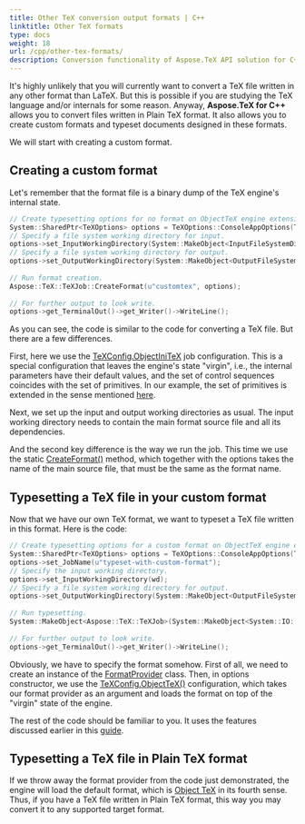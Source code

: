 ```yaml
---
title: Other TeX conversion output formats | C++
linktitle: Other TeX formats
type: docs
weight: 18
url: /cpp/other-tex-formats/
description: Conversion functionality of Aspose.TeX API solution for C++ allows converting LaTeX files as well as your own custom TeX files. Here are some code examples.
---
```


It's highly unlikely that you will currently want to convert a TeX file written in any other format than LaTeX. But this is possible if you are studying the TeX language and/or internals for some reason. Anyway, **Aspose.TeX for C++** allows you to convert files written in Plain TeX format. It also allows you to create custom formats and typeset documents designed in these formats.

We will start with creating a custom format.

## **Creating a custom format**

Let's remember that the format file is a binary dump of the TeX engine's internal state.

```C++
// Create typesetting options for no format on ObjectTeX engine extension.
System::SharedPtr<TeXOptions> options = TeXOptions::ConsoleAppOptions(TeXConfig::get_ObjectIniTeX());
// Specify a file system working directory for input.
options->set_InputWorkingDirectory(System::MakeObject<InputFileSystemDirectory>(RunExamples::InputDirectory));
// Specify a file system working directory for output.
options->set_OutputWorkingDirectory(System::MakeObject<OutputFileSystemDirectory>(RunExamples::OutputDirectory));
    
// Run format creation.
Aspose::TeX::TeXJob::CreateFormat(u"customtex", options);
    
// For further output to look write.
options->get_TerminalOut()->get_Writer()->WriteLine();
```
As you can see, the code is similar to the code for converting a TeX file. But there are a few differences.

First, here we use the [TeXConfig.ObjectIniTeX](https://reference.aspose.com/tex/cpp/class/aspose.te_x.te_x_config#aefa7bbdf2ed28d6499f2dc5d5ad2ca3e) job configuration. This is a special configuration that leaves the engine's state "virgin", i.e., the internal parameters have their default values, and the set of control sequences coincides with the set of primitives. In our example, the set of primitives is extended in the sense mentioned [here](/tex/net/aspose-tex-and-object-tex/#object-tex).

Next, we set up the input and output working directories as usual. The input working directory needs to contain the main format source file and all its dependencies.

And the second key difference is the way we run the job. This time we use the static [CreateFormat()](https://reference.aspose.com/tex/net/aspose.tex/texjob/createformat/) method, which together with the options takes the name of the main source file, that must be the same as the format name.

## **Typesetting a TeX file in your custom format**

Now that we have our own TeX format, we want to typeset a TeX file written in this format. Here is the code:

```C++
// Create typesetting options for a custom format on ObjectTeX engine extension.
System::SharedPtr<TeXOptions> options = TeXOptions::ConsoleAppOptions(TeXConfig::ObjectTeX(formatProvider));
options->set_JobName(u"typeset-with-custom-format");
// Specify the input working directory.
options->set_InputWorkingDirectory(wd);
// Specify a file system working directory for output.
options->set_OutputWorkingDirectory(System::MakeObject<OutputFileSystemDirectory>(RunExamples::OutputDirectory));
            
// Run typesetting.
System::MakeObject<Aspose::TeX::TeXJob>(System::MakeObject<System::IO::MemoryStream>(System::Text::Encoding::get_ASCII()->GetBytes(u"Congratulations! You have successfully typeset this text with your own TeX format!\\end")), System::MakeObject<XpsDevice>(), options)->Run();
            
// For further output to look write.
options->get_TerminalOut()->get_Writer()->WriteLine();
```
Obviously, we have to specify the format somehow. First of all, we need to create an instance of the [FormatProvider](https://reference.aspose.com/tex/cpp/class/aspose.te_x.resource_providers.format_provider) class. Then, in options constructor, we use the [TeXConfig.ObjectTeX()](https://reference.aspose.com/tex/cpp/class/aspose.te_x.te_x_config#aefa7bbdf2ed28d6499f2dc5d5ad2ca3e) configuration, which takes our format provider as an argument and loads the format on top of the "virgin" state of the engine.

The rest of the code should be familiar to you. It uses the features discussed earlier in this [guide](/tex/cpp/conversion/).

## **Typesetting a TeX file in Plain TeX format**

If we throw away the format provider from the code just demonstrated, the engine will load the default format, which is [Object TeX](/tex/net/aspose-tex-and-object-tex/) in its fourth sense. Thus, if you have a TeX file written in Plain TeX format, this way you may convert it to any supported target format.